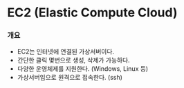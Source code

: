 # EC2 (Elastic Compute Cloud)

### 개요

- EC2는 인터넷에 연결된 가상서버이다.
- 간단한 클릭 몇번으로 생성, 삭제가 가능하다.
- 다양한 운영체제를 지원한다. (Windows, Linux 등)
- 가상서버임으로 원격으로 접속한다. (ssh)
